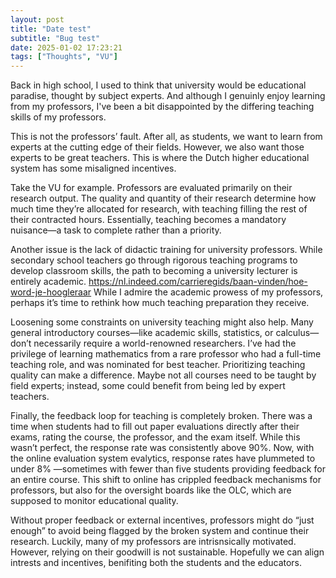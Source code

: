 ```yaml
---
layout: post
title: "Date test"
subtitle: "Bug test"
date: 2025-01-02 17:23:21
tags: ["Thoughts", "VU"]
---
```



Back in high school, I used to think that university would be educational paradise, thought by subject experts. And although I genuinly enjoy learning from my professors, I've been a bit disappointed by the differing teaching skills of my professors. 

This is not the professors’ fault. After all, as students, we want to learn from experts at the cutting edge of their fields. However, we also want those experts to be great teachers. This is where the Dutch higher educational system has some misaligned incentives. 

Take the VU for example. Professors are evaluated primarily on their research output. The quality and quantity of their research determine how much time they’re allocated for research, with teaching filling the rest of their contracted hours. Essentially, teaching becomes a mandatory nuisance—a task to complete rather than a priority.

Another issue is the lack of didactic training for university professors. While secondary school teachers go through rigorous teaching programs to develop classroom skills, the path to becoming a university lecturer is entirely academic.
https://nl.indeed.com/carrieregids/baan-vinden/hoe-word-je-hoogleraar
 While I admire the academic prowess of my professors, perhaps it’s time to rethink how much teaching preparation they receive.

Loosening some constraints on university teaching might also help. Many general introductory courses—like academic skills, statistics, or calculus—don’t necessarily require a world-renowned researchers. I’ve had the privilege of learning mathematics from a rare professor who had a full-time teaching role, and was nominated for best teacher. Prioritizing teaching quality can make a difference. Maybe not all courses need to be taught by field experts; instead, some could benefit from being led by expert teachers.


Finally, the feedback loop for teaching is completely broken. There was a time when students had to fill out paper evaluations directly after their exams, rating the course, the professor, and the exam itself. While this wasn’t perfect, the response rate was consistently above 90%. Now, with the online evaluation system evalytics, response rates have plummeted to under 8% —sometimes with fewer than five students providing feedback for an entire course. This shift to online has crippled feedback mechanisms for professors, but also for the oversight boards like the OLC, which are supposed to monitor educational quality.

Without proper feedback or external incentives, professors might do “just enough” to avoid being flagged by the broken system and continue their research. Luckily, many of my professors are intrisnsically motivated. However, relying on their goodwill is not sustainable. Hopefully we can align intrests and incentives, benifiting both the students and the educators. 